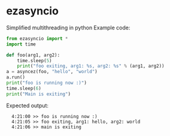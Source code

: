# ezasyncio
Simplified multithreading in python
Example code:

```python
from ezasyncio import *
import time

def foo(arg1, arg2):
    time.sleep(5)
    print("foo exiting, arg1: %s, arg2: %s" % (arg1, arg2))
a = asyncez(foo, "hello", "world")
a.run()
print("foo is running now :)")
time.sleep(6)
print("Main is exiting")
```

Expected output:

```
  4:21:00 >> foo is running now :)
  4:21:05 >> foo exiting, arg1: hello, arg2: world
  4:21:06 >> main is exiting
```
